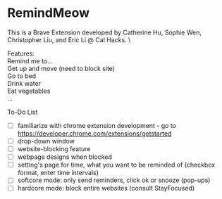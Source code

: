 # RemindMeow

This is a Brave Extension developed by Catherine Hu, Sophie Wen, Christopher Liu, and Eric Li @ Cal Hacks. \

Features:\
Remind me to...\
  Get up and move (need to block site)\
  Go to bed\
  Drink water\
  Eat vegetables\
  ...


To-Do List

- [ ] familiarize with chrome extension development - go to https://developer.chrome.com/extensions/getstarted
- [ ] drop-down window
- [ ] website-blocking feature
- [ ] webpage designs when blocked
- [ ] setting's page for time, what you want to be reminded of (checkbox format, enter time intervals)
- [ ] softcore mode: only send reminders, click ok or snooze (pop-ups)
- [ ] hardcore mode: block entire websites (consult StayFocused)
